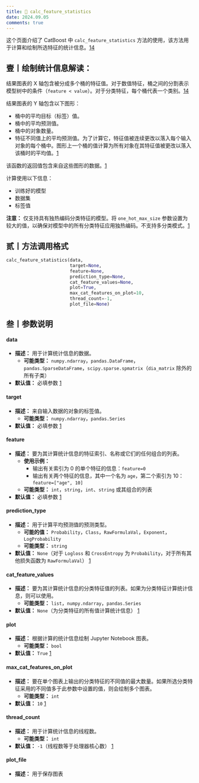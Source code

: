 ```yaml
---
title: 🏐 calc_feature_statistics
date: 2024.09.05
comments: true
---
```


这个页面介绍了 CatBoost 中 `calc_feature_statistics` 方法的使用，该方法用于计算和绘制所选特征的统计信息。[1](https://catboost.ai/en/docs/concepts/python-reference_catboostregressor_calc_feature_statistics)[4](https://catboost.ai/en/docs/concepts/feature-analysis-graph)

## 壹丨绘制统计信息解读：

结果图表的 X 轴包含被分成多个桶的特征值。对于数值特征，桶之间的分割表示模型树中的条件（`feature < value`）。对于分类特征，每个桶代表一个类别。[1](https://catboost.ai/en/docs/concepts/python-reference_catboostregressor_calc_feature_statistics)[4](https://catboost.ai/en/docs/concepts/feature-analysis-graph)

结果图表的 Y 轴包含以下图形：

* 桶中的平均目标（标签）值。
* 桶中的平均预测值。
* 桶中的对象数量。
* 特征不同值上的平均预测值。为了计算它，特征值被连续更改以落入每个输入对象的每个桶中。图形上一个桶的值计算为所有对象在其特征值被更改以落入该桶时的平均值。[1](https://catboost.ai/en/docs/concepts/python-reference_catboostregressor_calc_feature_statistics)

该函数的返回值包含来自这些图形的数据。[1](https://catboost.ai/en/docs/concepts/python-reference_catboostregressor_calc_feature_statistics)

计算使用以下信息：

* 训练好的模型
* 数据集
* 标签值

**注意：** 仅支持具有独热编码分类特征的模型。将 `one_hot_max_size` 参数设置为较大的值，以确保对模型中的所有分类特征应用独热编码。不支持多分类模式。[1](https://catboost.ai/en/docs/concepts/python-reference_catboostregressor_calc_feature_statistics)

## 贰丨方法调用格式

```python
calc_feature_statistics(data,
                        target=None,
                        feature=None,
                        prediction_type=None,
                        cat_feature_values=None,
                        plot=True,
                        max_cat_features_on_plot=10,
                        thread_count=-1,
                        plot_file=None)
```

## 叁丨参数说明

#### data

* **描述：**  用于计算统计信息的数据。
  * **可能类型：** `numpy.ndarray`，`pandas.DataFrame`，`pandas.SparseDataFrame`，`scipy.sparse.spmatrix`（`dia_matrix` 除外的所有子类）
* **默认值：** 必填参数 [1](https://catboost.ai/en/docs/concepts/python-reference_catboostregressor_calc_feature_statistics)

#### target

* **描述：**  来自输入数据的对象的标签值。
  * **可能类型：** `numpy.ndarray`，`pandas.Series`
* **默认值：** 必填参数 [1](https://catboost.ai/en/docs/concepts/python-reference_catboostregressor_calc_feature_statistics)

#### feature

* **描述：**  要为其计算统计信息的特征索引、名称或它们的任何组合的列表。
  * **使用示例：**
    * 输出有关索引为 0 的单个特征的信息：`feature=0`
    * 输出有关两个特征的信息，其中一个名为 `age`，第二个索引为 10：`feature=["age", 10]`
  * **可能类型：** `int`，`string`，`int`、`string` 或其组合的列表
* **默认值：** 必填参数 [1](https://catboost.ai/en/docs/concepts/python-reference_catboostregressor_calc_feature_statistics)

#### prediction_type

* **描述：**  用于计算平均预测值的预测类型。
  * **可能的值：** `Probability`，`Class`，`RawFormulaVal`，`Exponent`，`LogProbability`
  * **可能类型：** `string`
* **默认值：** `None`（对于 `Logloss` 和 `CrossEntropy` 为 `Probability`，对于所有其他损失函数为 `RawFormulaVal`） [1](https://catboost.ai/en/docs/concepts/python-reference_catboostregressor_calc_feature_statistics)

#### cat_feature_values

* **描述：**  要为其计算统计信息的分类特征值的列表。如果为分类特征计算统计信息，则可以使用。
  * **可能类型：** `list`，`numpy.ndarray`，`pandas.Series`
* **默认值：** `None`（为分类特征的所有值计算统计信息） [1](https://catboost.ai/en/docs/concepts/python-reference_catboostregressor_calc_feature_statistics)

#### plot

* **描述：**  根据计算的统计信息绘制 Jupyter Notebook 图表。
  * **可能类型：** `bool`
* **默认值：** `True` [1](https://catboost.ai/en/docs/concepts/python-reference_catboostregressor_calc_feature_statistics)

#### max_cat_features_on_plot

* **描述：**  要在单个图表上输出的分类特征的不同值的最大数量。如果所选分类特征采用的不同值多于此参数中设置的值，则会绘制多个图表。
  * **可能类型：** `int`
* **默认值：** `10` [1](https://catboost.ai/en/docs/concepts/python-reference_catboostregressor_calc_feature_statistics)

#### thread_count

* **描述：**  用于计算统计信息的线程数。
  * **可能类型：** `int`
* **默认值：** `-1`（线程数等于处理器核心数） [1](https://catboost.ai/en/docs/concepts/python-reference_catboostregressor_calc_feature_statistics)

#### plot_file

* **描述：**  用于保存图表